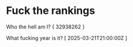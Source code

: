 # Fuck the rankings

Who the hell am I?
{ 32938262 }

What fucking year is it?
[ 2025-03-21T21:00:00Z ]
